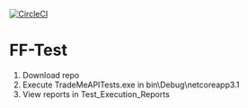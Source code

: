 [![CircleCI](https://circleci.com/gh/etwood24/FF-Test.svg?style=svg)](https://circleci.com/gh/etwood24/FF-Test)

# FF-Test
1. Download repo
2. Execute TradeMeAPITests.exe in bin\Debug\netcoreapp3.1
3. View reports in Test_Execution_Reports
